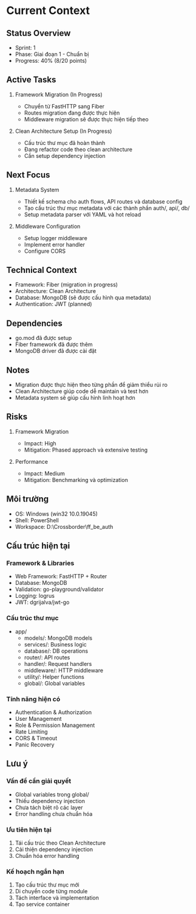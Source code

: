 # Current Context

## Status Overview
- Sprint: 1
- Phase: Giai đoạn 1 - Chuẩn bị
- Progress: 40% (8/20 points)

## Active Tasks
1. Framework Migration (In Progress)
   - Chuyển từ FastHTTP sang Fiber
   - Routes migration đang được thực hiện
   - Middleware migration sẽ được thực hiện tiếp theo

2. Clean Architecture Setup (In Progress)
   - Cấu trúc thư mục đã hoàn thành
   - Đang refactor code theo clean architecture
   - Cần setup dependency injection

## Next Focus
1. Metadata System
   - Thiết kế schema cho auth flows, API routes và database config
   - Tạo cấu trúc thư mục metadata với các thành phần auth/, api/, db/
   - Setup metadata parser với YAML và hot reload

2. Middleware Configuration
   - Setup logger middleware
   - Implement error handler
   - Configure CORS

## Technical Context
- Framework: Fiber (migration in progress)
- Architecture: Clean Architecture
- Database: MongoDB (sẽ được cấu hình qua metadata)
- Authentication: JWT (planned)

## Dependencies
- go.mod đã được setup
- Fiber framework đã được thêm
- MongoDB driver đã được cài đặt

## Notes
- Migration được thực hiện theo từng phần để giảm thiểu rủi ro
- Clean Architecture giúp code dễ maintain và test hơn
- Metadata system sẽ giúp cấu hình linh hoạt hơn

## Risks
1. Framework Migration
   - Impact: High
   - Mitigation: Phased approach và extensive testing

2. Performance
   - Impact: Medium
   - Mitigation: Benchmarking và optimization

## Môi trường
- OS: Windows (win32 10.0.19045)
- Shell: PowerShell
- Workspace: D:\Crossborder\ff_be_auth

## Cấu trúc hiện tại
### Framework & Libraries
- Web Framework: FastHTTP + Router
- Database: MongoDB
- Validation: go-playground/validator
- Logging: logrus
- JWT: dgrijalva/jwt-go

### Cấu trúc thư mục
- app/
  + models/: MongoDB models
  + services/: Business logic
  + database/: DB operations
  + router/: API routes
  + handler/: Request handlers
  + middleware/: HTTP middleware
  + utility/: Helper functions
  + global/: Global variables

### Tính năng hiện có
- Authentication & Authorization
- User Management
- Role & Permission Management
- Rate Limiting
- CORS & Timeout
- Panic Recovery

## Lưu ý
### Vấn đề cần giải quyết
- Global variables trong global/
- Thiếu dependency injection
- Chưa tách biệt rõ các layer
- Error handling chưa chuẩn hóa

### Ưu tiên hiện tại
1. Tái cấu trúc theo Clean Architecture
2. Cải thiện dependency injection
3. Chuẩn hóa error handling

### Kế hoạch ngắn hạn
1. Tạo cấu trúc thư mục mới
2. Di chuyển code từng module
3. Tách interface và implementation
4. Tạo service container 